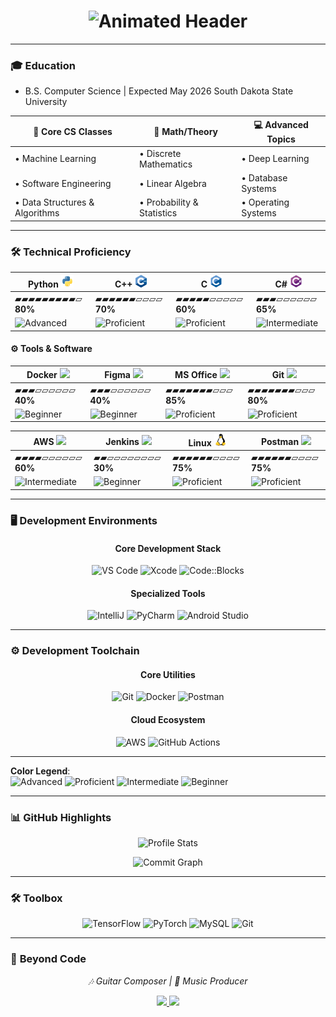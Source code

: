 <h1 align="center">
  <img src="https://readme-typing-svg.demolab.com?font=Fira+Code&size=32&duration=3000&pause=1000&color=FF79C6&center=true&width=500&lines=✨+Masumbuko+Alulea+✨;💻+Computer+Science+Student;🎓+South+Dakota+State+University;🤖+AI%2FML+Enthusiast" alt="Animated Header" />
</h1>

---

### 🎓 **Education**

+ B.S. Computer Science | Expected May 2026
 South Dakota State University 

<div align="center">
  
  | 🔬 **Core CS Classes**          | 🧮 **Math/Theory**       | 💻 **Advanced Topics**      |
  |---------------------------------|--------------------------|-----------------------------|
  | • Machine Learning              | • Discrete Mathematics    | • Deep Learning             |
  | • Software Engineering          | • Linear Algebra          | • Database Systems          |
  | • Data Structures & Algorithms  | • Probability & Statistics | • Operating Systems        |

</div>

---
### 🛠 **Technical Proficiency**
<div align="center">

| **Python** <img src="https://raw.githubusercontent.com/devicons/devicon/master/icons/python/python-original.svg" width="20"> | **C++** <img src="https://raw.githubusercontent.com/devicons/devicon/master/icons/cplusplus/cplusplus-original.svg" width="20"> | **C** <img src="https://raw.githubusercontent.com/devicons/devicon/master/icons/c/c-original.svg" width="20"> | **C#** <img src="https://raw.githubusercontent.com/devicons/devicon/master/icons/csharp/csharp-original.svg" width="20"> |
|-----------------------------------------------------------------------------------------------------------------------------|--------------------------------------------------------------------------------------------------------------------------------|--------------------------------------------------------------------------------------------------------------|-------------------------------------------------------------------------------------------------------------------------|
| ▰▰▰▰▰▰▰▰▰▱ **80%**                                                                                                        | ▰▰▰▰▰▰▱▱▱▱ **70%**                                                                                                          | ▰▰▰▰▰▱▱▱▱▱ **60%**                                                                                          | ▰▰▰▱▱▱▱▱▱ **65%**                                                                                                      |
| ![Advanced](https://img.shields.io/badge/-Advanced-4CAF50?style=flat-square)                                                | ![Proficient](https://img.shields.io/badge/-Proficient-2196F3?style=flat-square)                                              | ![Proficient](https://img.shields.io/badge/-Proficient-2196F3?style=flat-square)                             | ![Intermediate](https://img.shields.io/badge/-Intermediate-FF9800?style=flat-square)                                    |

</div>

#### ⚙️ **Tools & Software**
<div align="center">

| **Docker** <img src="https://www.vectorlogo.zone/logos/docker/docker-icon.svg" width="20"> | **Figma** <img src="https://www.vectorlogo.zone/logos/figma/figma-icon.svg" width="20"> | **MS Office** <img src="https://www.vectorlogo.zone/logos/microsoft/microsoft-icon.svg" width="20"> | **Git** <img src="https://www.vectorlogo.zone/logos/git-scm/git-scm-icon.svg" width="20"> |
|-------------------------------------------------------------------------------------------|----------------------------------------------------------------------------------------|-----------------------------------------------------------------------------------------------------|------------------------------------------------------------------------------------------|
| ▰▰▰▱▱▱▱▱▱ **40%**                                                                       | ▰▰▰▱▱▱▱▱▱ **40%**                                                                     | ▰▰▰▰▰▰▰▱▱▱ **85%**                                                                                | ▰▰▰▰▰▰▰▱▱▱ **80%**                                                                      |
| ![Beginner](https://img.shields.io/badge/-Beginner-9C27B0?style=flat-square)              | ![Beginner](https://img.shields.io/badge/-Beginner-9C27B0?style=flat-square)            | ![Proficient](https://img.shields.io/badge/-Proficient-2196F3?style=flat-square)                    | ![Proficient](https://img.shields.io/badge/-Proficient-2196F3?style=flat-square)         |

| **AWS** <img src="https://www.vectorlogo.zone/logos/amazon_aws/amazon_aws-icon.svg" width="20"> | **Jenkins** <img src="https://www.vectorlogo.zone/logos/jenkins/jenkins-icon.svg" width="20"> | **Linux** <img src="https://raw.githubusercontent.com/devicons/devicon/master/icons/linux/linux-original.svg" width="20"> | **Postman** <img src="https://www.vectorlogo.zone/logos/getpostman/getpostman-icon.svg" width="20"> |
|------------------------------------------------------------------------------------------------|-----------------------------------------------------------------------------------------------|--------------------------------------------------------------------------------------------------------------------------|-----------------------------------------------------------------------------------------------------|
| ▰▰▰▰▱▱▱▱▱▱ **60%**                                                                           | ▰▰▱▱▱▱▱▱▱▱ **30%**                                                                          | ▰▰▰▰▰▰▱▱▱▱ **75%**                                                                                                      | ▰▰▰▰▰▰▱▱▱▱ **75%**                                                                                |
| ![Intermediate](https://img.shields.io/badge/-Intermediate-FF9800?style=flat-square)           | ![Beginner](https://img.shields.io/badge/-Beginner-9C27B0?style=flat-square)                   | ![Proficient](https://img.shields.io/badge/-Proficient-2196F3?style=flat-square)                                          | ![Proficient](https://img.shields.io/badge/-Proficient-2196F3?style=flat-square)                    |

</div>

---

### 🖥️ **Development Environments**
<div align="center">

#### Core Development Stack
![VS Code](https://img.shields.io/badge/VS_Code-007ACC?style=for-the-badge&logo=visual-studio-code&logoColor=white)
![Xcode](https://img.shields.io/badge/Xcode-147EFB?style=for-the-badge&logo=xcode&logoColor=white)
![Code::Blocks](https://img.shields.io/badge/Code::Blocks-FF6F00?style=for-the-badge&logo=cplusplus&logoColor=white)

#### Specialized Tools
![IntelliJ](https://img.shields.io/badge/IntelliJ_IDEA-000000?style=for-the-badge&logo=intellij-idea&logoColor=white)
![PyCharm](https://img.shields.io/badge/PyCharm-000000?style=for-the-badge&logo=pycharm&logoColor=white)
![Android Studio](https://img.shields.io/badge/Android_Studio-3DDC84?style=for-the-badge&logo=android-studio&logoColor=white)

</div>

---

### ⚙️ **Development Toolchain**
<div align="center">

#### Core Utilities
![Git](https://img.shields.io/badge/Git-F05032?style=for-the-badge&logo=git&logoColor=white)
![Docker](https://img.shields.io/badge/Docker-2496ED?style=for-the-badge&logo=docker&logoColor=white)
![Postman](https://img.shields.io/badge/Postman-FF6C37?style=for-the-badge&logo=postman&logoColor=white)

#### Cloud Ecosystem
![AWS](https://img.shields.io/badge/AWS-232F3E?style=for-the-badge&logo=amazon-aws&logoColor=white)
![GitHub Actions](https://img.shields.io/badge/GitHub_Actions-2088FF?style=for-the-badge&logo=github-actions&logoColor=white)

</div>



---

**Color Legend**:  
![Advanced](https://img.shields.io/badge/-Advanced-4CAF50) ![Proficient](https://img.shields.io/badge/-Proficient-2196F3) ![Intermediate](https://img.shields.io/badge/-Intermediate-FF9800) ![Beginner](https://img.shields.io/badge/-Beginner-9C27B0)



---

### 📊 GitHub Highlights
<div align="center">

  ![Profile Stats](https://github-readme-stats.vercel.app/api?username=aluleam&show_icons=true&theme=radical&count_private=true&include_all_commits=true)
  
  ![Commit Graph](https://github-readme-activity-graph.vercel.app/graph?username=aluleam&theme=react-dark&hide_border=true&area=true)

</div>

---

### 🛠️ **Toolbox**
<div align="center">
  
  ![TensorFlow](https://img.shields.io/badge/TensorFlow-FF6F00?style=flat&logo=tensorflow&logoColor=white)
  ![PyTorch](https://img.shields.io/badge/PyTorch-EE4C2C?style=flat&logo=pytorch&logoColor=white)
  ![MySQL](https://img.shields.io/badge/MySQL-4479A1?style=flat&logo=mysql&logoColor=white)
  ![Git](https://img.shields.io/badge/Git-F05032?style=flat&logo=git&logoColor=white)

</div>

---

### 🎸 **Beyond Code**
<p align="center">
  <em>🎶 Guitar Composer | 🎹 Music Producer</em>
</p>

<p align="center">
  <a href="mailto:Masumbukoalulea@gmail.com">
    <img src="https://img.shields.io/badge/📧_Email-Me-red?style=for-the-badge&logo=gmail">
  </a>
  <a href="https://linkedin.com/in/mk-alulea">
    <img src="https://img.shields.io/badge/🔗_LinkedIn-0077B5?style=for-the-badge&logo=linkedin">
  </a>
</p>
